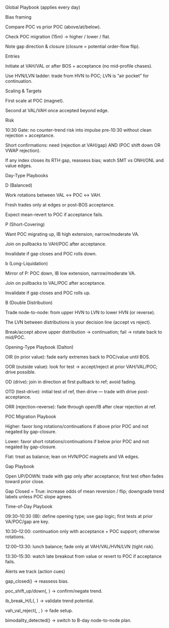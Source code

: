 Global Playbook (applies every day)

Bias framing

Compare POC vs prior POC (above/at/below).

Check POC migration (15m) → higher / lower / flat.

Note gap direction & closure (closure = potential order-flow flip).

Entries

Initiate at VAH/VAL or after BOS + acceptance (no mid-profile chases).

Use HVN/LVN ladder: trade from HVN to POC; LVN is “air pocket” for continuation.

Scaling & Targets

First scale at POC (magnet).

Second at VAL/VAH once accepted beyond edge.

Risk

10:30 Gate: no counter-trend risk into impulse pre-10:30 without clean rejection + acceptance.

Short confirmations: need (rejection at VAH/gap) AND (POC shift down OR VWAP rejection).

If any index closes its RTH gap, reassess bias; watch SMT vs ONH/ONL and value edges.

Day-Type Playbooks

D (Balanced)

Work rotations between VAL ↔ POC ↔ VAH.

Fresh trades only at edges or post-BOS acceptance.

Expect mean-revert to POC if acceptance fails.

P (Short-Covering)

Want POC migrating up, IB high extension, narrow/moderate VA.

Join on pullbacks to VAH/POC after acceptance.

Invalidate if gap closes and POC rolls down.

b (Long-Liquidation)

Mirror of P: POC down, IB low extension, narrow/moderate VA.

Join on pullbacks to VAL/POC after acceptance.

Invalidate if gap closes and POC rolls up.

B (Double Distribution)

Trade node-to-node: from upper HVN to LVN to lower HVN (or reverse).

The LVN between distributions is your decision line (accept vs reject).

Break/accept above upper distribution → continuation; fail → rotate back to mid/POC.

Opening-Type Playbook (Dalton)

OIR (in prior value): fade early extremes back to POC/value until BOS.

OOR (outside value): look for test → accept/reject at prior VAH/VAL/POC; drive possible.

OD (drive): join in direction at first pullback to ref; avoid fading.

OTD (test-drive): initial test of ref, then drive — trade with drive post-acceptance.

ORR (rejection-reverse): fade through open/IB after clear rejection at ref.

POC Migration Playbook

Higher: favor long rotations/continuations if above prior POC and not negated by gap-closure.

Lower: favor short rotations/continuations if below prior POC and not negated by gap-closure.

Flat: treat as balance; lean on HVN/POC magnets and VA edges.

Gap Playbook

Open UP/DOWN: trade with gap only after acceptance; first test often fades toward prior close.

Gap Closed = True: increase odds of mean reversion / flip; downgrade trend labels unless POC slope agrees.

Time-of-Day Playbook

09:30–10:30 (IB): define opening type; use gap logic; first tests at prior VA/POC/gap are key.

10:30–12:00: continuation only with acceptance + POC support; otherwise rotations.

12:00–13:30: lunch balance; fade only at VAH/VAL/HVN/LVN (tight risk).

13:30–15:30: watch late breakout from value or revert to POC if acceptance fails.

Alerts we track (action cues)

gap_closed(<sym>) → reassess bias.

poc_shift_up/down(<sym>, <time>) → confirm/negate trend.

ib_break_H/L(<sym>, <time>) → validate trend potential.

vah_val_reject(<sym>, <level>, <time>) → fade setup.

bimodality_detected(<sym>) → switch to B-day node-to-node plan.
